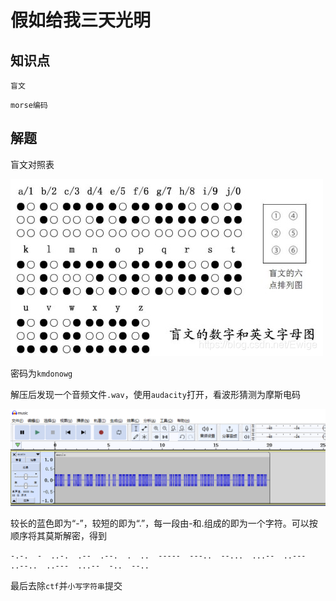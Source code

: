 # 假如给我三天光明

## 知识点

`盲文`

`morse编码`

## 解题

盲文对照表

![](./img/11-2.png)

密码为`kmdonowg`

解压后发现一个音频文件`.wav`，使用`audacity`打开，看波形猜测为摩斯电码

![](./img/12-1.png)

较长的蓝色即为“-”，较短的即为“.”，每一段由-和.组成的即为一个字符。可以按顺序将其莫斯解密，得到

```
-.-.  -  ..-.  .--  .--.  .  ..  -----  ---..  --...  ...--  ..---  ..--..  ..---  ...--  -..  --..
```

最后去除`ctf`并`小写字符串`提交